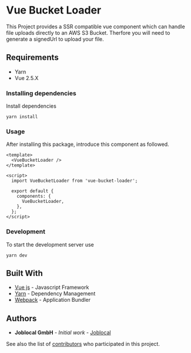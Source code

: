 # Vue Bucket Loader

This Project provides a SSR compatible vue component which can handle file uploads directly to an AWS S3 Bucket.
Therfore you will need to generate a signedUrl to upload your file.

## Requirements

- Yarn
- Vue 2.5.X

### Installing dependencies

Install dependencies

 ```
yarn install
 ```

### Usage

After installing this package, introduce this component as followed.

```
<template>
  <VueBucketLoader />
</template>

<script>
  import VueBucketLoader from 'vue-bucket-loader';

  export default {
    components: {
      VueBucketLoader,
    },
  };
</script>
```

### Development

To start the development server use

```
yarn dev
```

## Built With

* [Vue js](http://www.vuejs.org) - Javascript Framework
* [Yarn](https://yarnpkg.com/lang/en/) - Dependency Management
* [Webpack](https://https://webpack.js.org/) - Application Bundler

## Authors

* **Joblocal GmbH** - *Initial work* - [Joblocal](https://https://github.com/joblocal)

See also the list of [contributors](https://github.com/joblocal/vue-s3-fileupload/contributors) who participated in this project.
